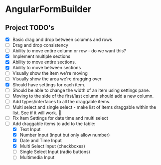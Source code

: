 # AngularFormBuilder

## Project TODO's
- [X] Basic drag and drop between columns and rows
- [ ] Drag and drop consistency
- [ ] Ability to move entire column or row - do we want this? 
- [X] Implement multiple sections
- [X] Ability to move entire sections.
- [X] Ability to move between sections
- [ ] Visually show the item we're moving
- [ ] Visually show the area we're dragging over
- [X] Should have settings for each item. 
- [ ] Should be able to change the width of an item using settings pane. 
- [ ] Moving to the side of the first/last column should add a new column.
- [ ] Add types/interfaces to all the draggable items. 
- [ ] Multi select and single select - make list of items draggable within the list. See if it will work. 🤔
- [ ] Fix Item Settings for date time and multi select
- [ ] Add draggable items to add to the table:
  - [X] Text Input
  - [X] Number Input (input but only allow number)
  - [X] Date and Time Input
  - [X] Multi Select Input (checkboxes)
  - [ ] Single Select Input (radio buttons)
  - [ ] Multimedia Input